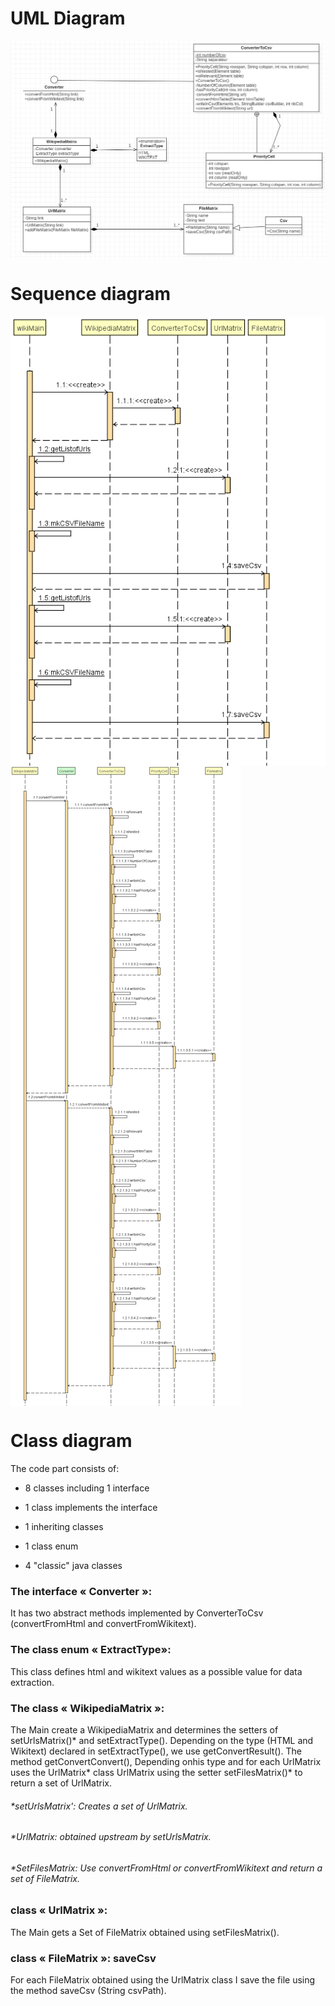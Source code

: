 # UML Diagram

<img align="center" src="/src/img/ipdl_uml.png">

# Sequence diagram

<img align="center" src="/src/img/sequence1.png">
<img align="center" src="/src/img/sequence2.png">

# Class diagram

The code part consists of:

* 8 classes including 1 interface

* 1 class implements the interface

* 1 inheriting classes

* 1 class enum 

* 4 "classic" java classes

### The interface  « Converter »:
It has two abstract methods implemented by ConverterToCsv (convertFromHtml and convertFromWikitext).

### The class enum « ExtractType»:
This class defines html and wikitext values as a possible value for data extraction.

### The class « WikipediaMatrix »:
The Main create a WikipediaMatrix and determines the setters of setUrlsMatrix()* and setExtractType().  Depending on the type (HTML and Wikitext) declared in setExtractType(), we use getConvertResult(). 
The method getConvertConvert(), Depending onhis type and for each UrlMatrix uses the UrlMatrix* class  UrlMatrix  using the setter setFilesMatrix()* to return a set of UrlMatrix.

###### *setUrlsMatrix': Creates a set of UrlMatrix.

###### *UrlMatrix: obtained upstream by setUrlsMatrix.

###### *SetFilesMatrix: Use convertFromHtml or convertFromWikitext and return a set of FileMatrix.

### class  « UrlMatrix »:

The Main gets a Set of FileMatrix obtained using setFilesMatrix().

### class « FileMatrix »:  saveCsv

For each FileMatrix obtained using the UrlMatrix class I save the file using the method saveCsv (String csvPath).
